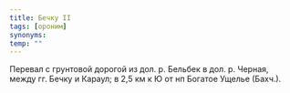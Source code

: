 ```yaml
---
title: Бечку II
tags: [ороним]
synonyms:
temp: ""
---
```


Перевал с грунтовой дорогой из дол. р. Бельбек в дол. р. Черная, между гг. Бечку
и Караул; в 2,5 км к Ю от нп Богатое Ущелье (Бахч.).

